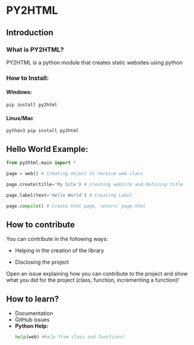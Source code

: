 # **PY2HTML**

## **Introduction**

### **What is PY2HTML?**

PY2HTML is a python module that creates static websites using python

### 


### **How to Install:**

#### **Windows:**

```
pip install py2html
```

#### **Linux/Mac**
```
python3 pip install py2html
```


## **Hello World Example:**

```python
from py2html.main import *

page = web() # Creating object to receive web class

page.create(title='My Site') # Creating website and defining title

page.label(text='Hello World') # Creating Label

page.compile() # Create html page, return: page.html
```


## **How to contribute**

You can contribute in the following ways:

- Helping in the creation of the library

- Disclosing the project

Open an issue explaining how you can contribute to the project and show what you did for the project (class, function, incrementing a function)!


## **How to learn?**

- Documentation
- GitHub issues
- **Python Help:**
    ```python
    help(web) #help from class and functions!
    ```
